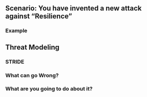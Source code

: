 ## Scenario: You have invented a new attack against “Resilience”

### Example

## Threat Modeling

### STRIDE

### What can go Wrong?

### What are you going to do about it?